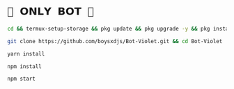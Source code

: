 # `🤖 𝗢𝗡𝗟𝗬 𝗕𝗢𝗧 🤖` 
 
```bash
cd && termux-setup-storage && pkg update && pkg upgrade -y && pkg install -y git nodejs ffmpeg imagemagick && pkg install yarn
```

```bash
git clone https://github.com/boysxdjs/Bot-Violet.git && cd Bot-Violet
```

```bash
yarn install
```

```bash
npm install
```


```bash
npm start
```

 

